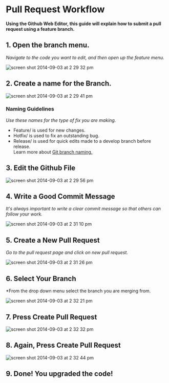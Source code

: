 # Pull Request Workflow

**Using the Github Web Editor, this guide will explain how to submit a pull request using a feature branch.**

## 1. Open the branch menu. 

*Navigate to the code you want to edit, and then open up the feature menu.*

![screen shot 2014-09-03 at 2 29 32 pm](https://cloud.githubusercontent.com/assets/3667179/4139321/860dff28-3399-11e4-99ec-53996fb20705.png)

## 2. Create a name for the Branch. 

![screen shot 2014-09-03 at 2 29 41 pm](https://cloud.githubusercontent.com/assets/3667179/4139490/3c1d612c-339b-11e4-977a-a5a7e1b1681e.png)

### Naming Guidelines

*Use these names for the type of fix you are making.*
* Feature/ is used for new changes. 
* Hotfix/ is used to fix an outstanding bug. 
* Release/ is used for quick edits made to a develop branch before release.  
Learn more about [Git branch naming.](http://nvie.com/posts/a-successful-git-branching-model/)

## 3. Edit the Github File

![screen shot 2014-09-03 at 2 29 56 pm](https://cloud.githubusercontent.com/assets/3667179/4139387/33098d3c-339a-11e4-8aef-5554c0619800.png)

## 4. Write a Good Commit Message

*It's always important to write a clear commit message so that others can follow your work.*

![screen shot 2014-09-03 at 2 31 10 pm](https://cloud.githubusercontent.com/assets/3667179/4139438/bff85b4c-339a-11e4-81b3-d98aa18834f1.png)

## 5. Create a New Pull Request

*Go to the pull request page and click on new pull request.*

![screen shot 2014-09-03 at 2 31 26 pm](https://cloud.githubusercontent.com/assets/3667179/4139453/d57a1320-339a-11e4-9ff9-67a7b44773a4.png)

## 6. Select Your Branch

*From the drop down menu select the branch you are merging from. 

![screen shot 2014-09-03 at 2 32 21 pm](https://cloud.githubusercontent.com/assets/3667179/4139461/efdfb954-339a-11e4-802d-d78dbbaf51e4.png)

## 7. Press Create Pull Request

![screen shot 2014-09-03 at 2 32 32 pm](https://cloud.githubusercontent.com/assets/3667179/4139466/feba9cfa-339a-11e4-8943-f65b9d7c9cf9.png)

## 8. Again, Press Create Pull Request

![screen shot 2014-09-03 at 2 32 44 pm](https://cloud.githubusercontent.com/assets/3667179/4139471/0fa45088-339b-11e4-9c3b-284928846027.png)

## 9. Done! You upgraded the code!
